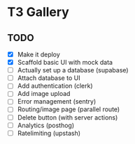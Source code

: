 # T3 Gallery

## TODO

- [x] Make it deploy
- [x] Scaffold basic UI with mock data
- [ ] Actually set up a database (supabase)
- [ ] Attach database to UI
- [ ] Add authentication (clerk)
- [ ] Add image upload
- [ ] Error management (sentry)
- [ ] Routing/image page (parallel route)
- [ ] Delete button (with server actions)
- [ ] Analytics (posthog)
- [ ] Ratelimiting (upstash)
